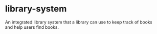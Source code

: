 # library-system
An integrated library system that a library can use to keep track of books and help users find books.
